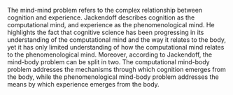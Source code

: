 The mind-mind problem refers to the complex relationship between cognition and experience. Jackendoff describes cognition as the computational mind, and experience as the phenomenological mind. He highlights the fact that cognitive science has been progressing in its understanding of the computational mind and the way it relates to the body, yet it has only limited understanding of how the computational mind relates to the phenomenological mind. Moreover, according to Jackendoff, the mind-body problem can be split in two. The computational mind-body problem addresses the mechanisms through which cognition emerges from the body, while the phenomenological mind-body problem addresses the means by which experience emerges from the body.